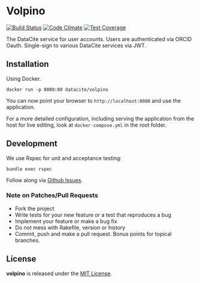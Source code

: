# Volpino

[![Build Status](https://travis-ci.org/datacite/volpino.svg)](https://travis-ci.org/datacite/volpino) [![Code Climate](https://codeclimate.com/github/datacite/volpino/badges/gpa.svg)](https://codeclimate.com/github/datacite/volpino) [![Test Coverage](https://codeclimate.com/github/datacite/volpino/badges/coverage.svg)](https://codeclimate.com/github/datacite/volpino/coverage)

The DataCite service for user accounts. Users are authenticated via ORCID Oauth. Single-sign to various DataCite services via JWT.

## Installation

Using Docker.

```
docker run -p 8080:80 datacite/volpino
```

You can now point your browser to `http://localhost:8080` and use the application.

For a more detailed configuration, including serving the application from the host for live editing, look at `docker-compose.yml` in the root folder.

## Development

We use Rspec for unit and acceptance testing:

```
bundle exec rspec
```

Follow along via [Github Issues](https://github.com/datacite/volpino/issues).

### Note on Patches/Pull Requests

* Fork the project
* Write tests for your new feature or a test that reproduces a bug
* Implement your feature or make a bug fix
* Do not mess with Rakefile, version or history
* Commit, push and make a pull request. Bonus points for topical branches.

## License
**volpino** is released under the [MIT License](https://github.com/datacite/volpino/blob/master/LICENSE).